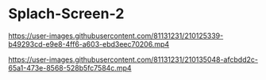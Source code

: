 # Splach-Screen-2


https://user-images.githubusercontent.com/81131231/210125339-b49293cd-e9e8-4ff6-a603-ebd3eec70206.mp4   


https://user-images.githubusercontent.com/81131231/210135048-afcbdd2c-65a1-473e-8568-528b5fc7584c.mp4

